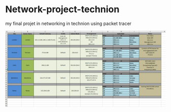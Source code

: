 # Network-project-technion

my final projet in networking in technion using packet tracer

![documentation](./documentation.png)
